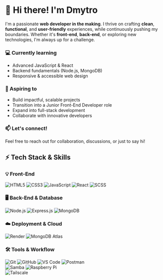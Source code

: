 # 👋 Hi there! I'm Dmytro

I'm a passionate **web developer in the making**. I thrive on crafting **clean**, **functional**, and **user-friendly** experiences, while continuously pushing my boundaries. Whether it's **front-end**, **back-end**, or exploring new technologies, I'm always up for a challenge.

### 💻 Currently learning
- Advanced JavaScript & React
- Backend fundamentals (Node.js, MongoDB)
- Responsive & accessible web design

### 🚀 Aspiring to
- Build impactful, scalable projects
- Transition into a Junior Front-End Developer role
- Expand into full-stack development
- Collaborate with innovative developers

### 📫 Let's connect!
Feel free to reach out for collaboration, discussions, or just to say hi!

## ⚡ Tech Stack & Skills  

### 💡 Front-End  
![HTML5](https://img.shields.io/badge/HTML5-%23E34F26.svg?style=for-the-badge&logo=html5&logoColor=white) 
![CSS3](https://img.shields.io/badge/CSS3-%231572B6.svg?style=for-the-badge&logo=css3&logoColor=white) 
![JavaScript](https://img.shields.io/badge/JavaScript-%23F7DF1E.svg?style=for-the-badge&logo=javascript&logoColor=black) 
![React](https://img.shields.io/badge/React-%2361DAFB.svg?style=for-the-badge&logo=react&logoColor=black) 
![SCSS](https://img.shields.io/badge/SCSS-%23CC6699.svg?style=for-the-badge&logo=sass&logoColor=white)  

### 🖥 Back-End & Database  
![Node.js](https://img.shields.io/badge/Node.js-%23339933.svg?style=for-the-badge&logo=node.js&logoColor=white) 
![Express.js](https://img.shields.io/badge/Express.js-%23000000.svg?style=for-the-badge&logo=express&logoColor=white) 
![MongoDB](https://img.shields.io/badge/MongoDB-%2347A248.svg?style=for-the-badge&logo=mongodb&logoColor=white) 

### ☁️ Deployment & Cloud  
![Render](https://img.shields.io/badge/Render-%230096ff.svg?style=for-the-badge&logo=render&logoColor=white) 
![MongoDB Atlas](https://img.shields.io/badge/MongoDB_Atlas-%2347A248.svg?style=for-the-badge&logo=mongodb&logoColor=white)  

### 🛠 Tools & Workflow  
![Git](https://img.shields.io/badge/Git-%23F05032.svg?style=for-the-badge&logo=git&logoColor=white) 
![GitHub](https://img.shields.io/badge/GitHub-%23181717.svg?style=for-the-badge&logo=github&logoColor=white) 
![VS Code](https://img.shields.io/badge/VSCode-%23007ACC.svg?style=for-the-badge&logo=visual-studio-code&logoColor=white) 
![Postman](https://img.shields.io/badge/Postman-%23FF6C37.svg?style=for-the-badge&logo=postman&logoColor=white)  
![Samba](https://img.shields.io/badge/Samba-%232C3A3E.svg?style=for-the-badge&logo=samba&logoColor=yellow)
![Raspberry Pi](https://img.shields.io/badge/Raspberry%20Pi-C51A4A.svg?style=for-the-badge&logo=raspberry-pi&logoColor=white)  
![Tailscale](https://img.shields.io/badge/Tailscale-0061FF.svg?style=for-the-badge&logo=tailscale&logoColor=white)
